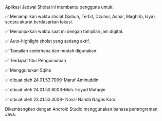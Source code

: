 Aplikasi Jadwal Sholat ini membantu pengguna untuk:

✅ Menampilkan waktu sholat (Subuh, Terbit, Dzuhur, Ashar, Maghrib, Isya) secara akurat berdasarkan lokasi.

✅ Menunjukkan waktu saat ini dengan tampilan jam digital.

✅ Auto-highlight sholat yang sedang aktif.

✅ Tampilan sederhana dan mudah digunakan.

✅ Terdapat fitur Pengumuman

✅ Menggunakan Sqlite

✅ dibuat oleh 24.01.53.7009-Maruf Aminuddin

✅ dibuat oleh 24.01.53.6003-Moh. Irsyad Mutaqin

✅ dibuat oleh 23.01.53.3008- Noval Nanda Nagas Kara



Dikembangkan dengan Android Studio menggunakan bahasa pemrograman Java.
